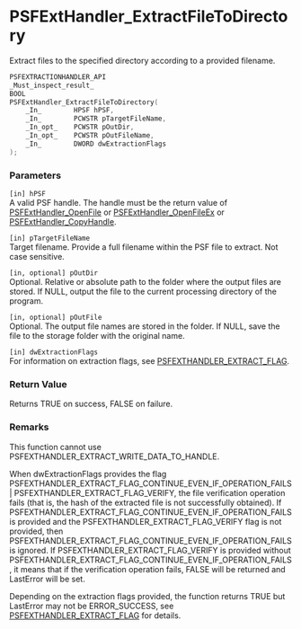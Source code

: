 # PSFExtHandler_ExtractFileToDirectory
Extract files to the specified directory according to a provided filename.
````c
PSFEXTRACTIONHANDLER_API
_Must_inspect_result_
BOOL
PSFExtHandler_ExtractFileToDirectory(
    _In_        HPSF hPSF,
    _In_        PCWSTR pTargetFileName,
    _In_opt_    PCWSTR pOutDir,
    _In_opt_    PCWSTR pOutFileName,
    _In_        DWORD dwExtractionFlags
);
````
### Parameters
`[in] hPSF`  
A valid PSF handle. The handle must be the return value of [PSFExtHandler_OpenFile](PSFExtHandler_OpenFile_en.md) or [PSFExtHandler_OpenFileEx](PSFExtHandler_OpenFileEx_en.md) or [PSFExtHandler_CopyHandle](PSFExtHandler_CopyHandle_en.md).

`[in] pTargetFileName`  
Target filename. Provide a full filename within the PSF file to extract. Not case sensitive.

`[in, optional] pOutDir`  
Optional. Relative or absolute path to the folder where the output files are stored. If NULL, output the file to the current processing directory of the program.

`[in, optional] pOutFile`  
Optional. The output file names are stored in the folder. If NULL, save the file to the storage folder with the original name.

`[in] dwExtractionFlags`  
For information on extraction flags, see [PSFEXTHANDLER_EXTRACT_FLAG](PSFEXTHANDLER_EXTRACT_FLAG_en.md).
### Return Value
Returns TRUE on success, FALSE on failure.

### Remarks
This function cannot use PSFEXTHANDLER_EXTRACT_WRITE_DATA_TO_HANDLE.

When dwExtractionFlags provides the flag PSFEXTHANDLER_EXTRACT_FLAG_CONTINUE_EVEN_IF_OPERATION_FAILS | PSFEXTHANDLER_EXTRACT_FLAG_VERIFY, the file verification operation fails (that is, the hash of the extracted file is not successfully obtained). If PSFEXTHANDLER_EXTRACT_FLAG_CONTINUE_EVEN_IF_OPERATION_FAILS is provided and the PSFEXTHANDLER_EXTRACT_FLAG_VERIFY flag is not provided, then PSFEXTHANDLER_EXTRACT_FLAG_CONTINUE_EVEN_IF_OPERATION_FAILS is ignored. If PSFEXTHANDLER_EXTRACT_FLAG_VERIFY is provided without PSFEXTHANDLER_EXTRACT_FLAG_CONTINUE_EVEN_IF_OPERATION_FAILS, it means that if the verification operation fails, FALSE will be returned and LastError will be set.

Depending on the extraction flags provided, the function returns TRUE but LastError may not be ERROR_SUCCESS, see [PSFEXTHANDLER_EXTRACT_FLAG](PSFEXTHANDLER_EXTRACT_FLAG_en.md) for details.
